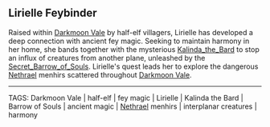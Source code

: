 ## Lirielle Feybinder

Raised within [Darkmoon Vale](../Places/Darkmoon_Vale.md) by half-elf villagers, Lirielle has developed a deep connection with ancient fey magic. Seeking to maintain harmony in her home, she bands together with the mysterious [Kalinda_the_Bard](Kalinda_the_Bard.md) to stop an influx of creatures from another plane, unleashed by the [Secret_Barrow_of_Souls](../Places/Secret_Barrow_of_Souls.md). Lirielle's quest leads her to explore the dangerous [Nethrael](../Lore/Nethrael.md) menhirs scattered throughout [Darkmoon Vale](../Places/Darkmoon_Vale.md).


---
TAGS: Darkmoon Vale | half-elf | fey magic | Lirielle | Kalinda the Bard | Barrow of Souls | ancient magic | [Nethrael](../Lore/Nethrael.md) menhirs | interplanar creatures | harmony

